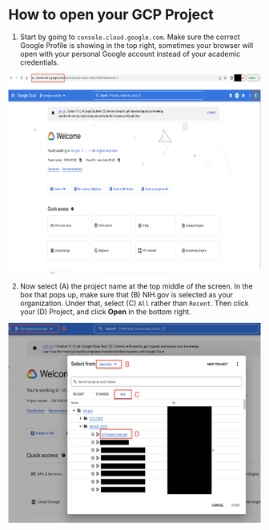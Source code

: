 # How to open your GCP Project

1. Start by going to `console.cloud.google.com`. Make sure the correct Google Profile is showing in the top right, sometimes your browser will open with your personal Google account instead of your academic credentials. 

<img src="/images/1_connect_google.png" width="550" height="400">

2. Now select (A) the project name at the top middle of the screen. In the box that pops up, make sure that (B) NIH.gov is selected as your organization. Under that, select (C) `All` rather than `Recent`. Then click your (D) Project, and click **Open** in the bottom right.

<img src="/images/2_select_project.png" width="550" height="400">

